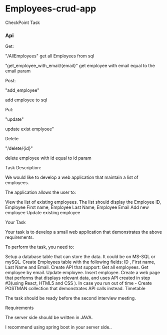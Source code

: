 # Employees-crud-app
CheckPoint Task


 ### Api
 
 Get:
 
 "/AllEmployees"
get all Employees from sql


"get_employee_with_email/{email}"
get employee with email equal to the email param

Post:

"add_employee"

add employee to sql 

Put:

"update"

update exist emplyoee"

Delete

"/delete/{id}"

delete employee with id equal to id param


Task Description:

We would like to develop a web application that maintain a list of employees. 

The application allows the user to:

View the list of existing employees. The list should display the Employee ID, Employee First name, Employee Last Name, Employee Email
Add new employee
Update existing employee
 

Your Task

Your task is to develop a small web application that demonstrates the above requirements.

To perform the task, you need to:

Setup a database table that can store the data. It could be on MS-SQL or mySQL.
Create Employees table with the following fields: ID , First name, Last Name and Email.
Create API that support:
Get all employees.
Get employee by email.
Update employee.
Insert employee.
Create a web page that performs that displays relevant data, and uses API created in step #3(using React, HTML5 and CSS ).
In case you run out of time - Create POSTMAN collection that demonstrates API calls instead.
Timetable

The task should be ready before the second interview meeting.

 

Requirements

The server side should be written in JAVA.

I recommend using spring boot in your server side..

